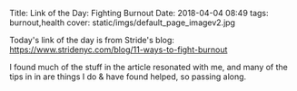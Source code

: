 Title: Link of the Day: Fighting Burnout
Date: 2018-04-04 08:49
tags: burnout,health
cover: static/imgs/default_page_imagev2.jpg

Today's link of the day is from Stride's blog: <https://www.stridenyc.com/blog/11-ways-to-fight-burnout>

I found much of the stuff in the article resonated with me, and many of
the tips in in are things I do & have found helped, so passing along.
